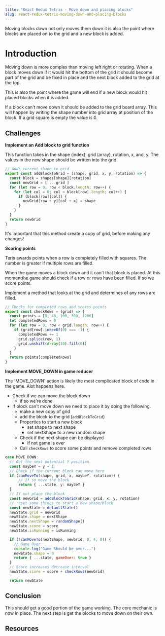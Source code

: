```yaml
---
title: "React Redux Tetris - Move down and placing blocks"
slug: react-redux-tetris-moving-down-and-placing-blocks
---
```


Moving blocks down not only moves them down it 
is also the point where blocks are placed on
to the grid and a new block is added. 

# Introduction 

Moving down is more complex than moving left
right or rotating. When a block moves down if 
it would hit the bottom of the grid it should 
become part of the grid and be fixed in place
and the next block added to the grid at the top. 

This is also the point where the game will 
end if a new block would hit placed blocks 
when it is added. 

If a block can't move down it should be added
to the grid board array. This will happen by 
writing the shape number into grid array at 
position of the block. If a grid square is 
empty the value is 0. 

## Challenges

**Implement an Add block to grid function**

This function takes in the shape (index), grid
(array), rotation, x, and, y. The values in the 
new shape should be written into the grid. 

```JavaScript
// Adds current shape to grid
export const addBlockToGrid = (shape, grid, x, y, rotation) => {
  const block = shapes[shape][rotation]
  const newGrid = [ ...grid ]
  for (let row = 0; row < block.length; row++) {
    for (let col = 0; col < block[row].length; col++) {
      if (block[row][col]) {
        newGrid[row + y][col + x] = shape
      }
    }
  }
  return newGrid
}
```

It's important that this method create a copy of 
grid, before making any changes! 

**Scoring points**

Teris awards points when a row is completely filled
with squares. The number is greater if multiple
rows are filled. 

When the game moves a block down and it can't that 
block is placed. At this momentthe game should 
check if a row or rows have been filled. If so 
we score points. 

Implement a method that looks at the grid and 
determines of any rows are filled. 

```JavaScript
// Checks for completed rows and scores points
export const checkRows = (grid) => {
  const points = [0, 40, 100, 300, 1200]
  let completedRows = 0
  for (let row = 0; row < grid.length; row++) {
    if (grid[row].indexOf(0) === -1) {
      completedRows += 1
      grid.splice(row, 1)
      grid.unshift(Array(10).fill(0))
    }
  }
  return points[completedRows]
}
```

**Implement MOVE_DOWN in game reducer**

The 'MOVE_DOWN' action is likely the most complicated 
block of code in the game. Alot happens here. 

- Check if we can move the block down
  - if so we're done
- If block can't move down we need to place it
by doing the following. 
  - make a new copy of grid
  - add the block to the grid (`addBlockToGrid`)
  - Properties to start a new block
    - set shape to next shape
    - set nextShape to a new random shape
  - Check if the next shape can be displayed
    - If not game is over
  - Call `checkRows` to score some points
  and remove completed rows

```JavaScript
case MOVE_DOWN:
  // Get the next potential Y position
  const maybeY = y + 1
  // Check if the current block can move here
  if (canMoveTo(shape, grid, x, maybeY, rotation)) {
      // If so move the block 
      return { ...state, y: maybeY }
  }
  // If not place the block
  const newGrid = addBlockToGrid(shape, grid, x, y, rotation)
  // reset some things to start a new shape/block
  const newState = defaultState()
  newState.grid = newGrid
  newState.shape = nextShape
  newState.nextShape = randomShape()
  newState.score = score
  newState.isRunning = isRunning

  if (!canMoveTo(nextShape, newGrid, 0, 4, 0)) {
    // Game Over
    console.log("Game Should be over...")
    newState.shape = 0
    return { ...state, gameOver: true }
  }
  // Score increases decrease interval
  newState.score = score + checkRows(newGrid)

  return newState
```

## Conclusion

This should get a good portion of the game working. 
The core mechanic is now in place. The next step is 
get the blocks to move down on their own. 

## Resources

 
